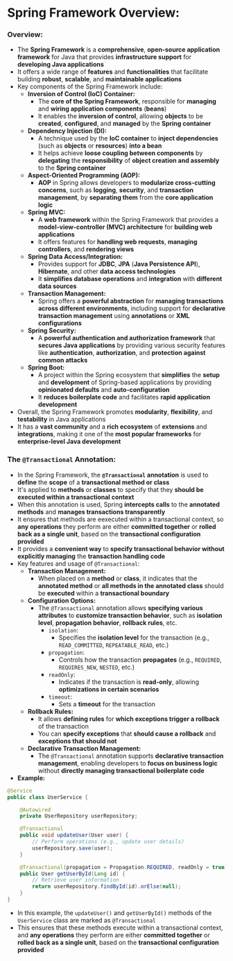 # Spring Framework Overview:

### Overview:
* The **Spring Framework** is a **comprehensive**, **open-source application framework** for Java that provides 
  **infrastructure support** for **developing Java applications**
* It offers a wide range of **features** and **functionalities** that facilitate building **robust**, **scalable**, 
  and **maintainable applications**
* Key components of the Spring Framework include:
  * **Inversion of Control (IoC) Container:**
    * The **core of the Spring Framework**, responsible for **managing** and **wiring application components** 
      (**beans**)
    * It enables the **inversion of control**, allowing **objects** to be **created**, **configured**, and **managed** 
      by the **Spring container**
  * **Dependency Injection (DI):**
    * A technique used by the **IoC container** to **inject dependencies** (such as **objects** or **resources**) **into 
      a bean**
    * It helps achieve **loose coupling between components** by **delegating** the **responsibility** of **object 
      creation and assembly** to the **Spring container**
  * **Aspect-Oriented Programming (AOP):**
    * **AOP** in Spring allows developers to **modularize cross-cutting concerns**, such as **logging**, **security**, 
      and **transaction management**, by **separating them** from the **core application logic**
  * **Spring MVC:**
    * A **web framework** within the Spring Framework that provides a **model-view-controller (MVC) architecture** for 
      **building web applications**
    * It offers features for **handling web requests**, **managing controllers**, and **rendering views**
  * **Spring Data Access/Integration:**
    * Provides support for **JDBC**, **JPA** (**Java Persistence API**), **Hibernate**, and other **data access 
      technologies**
    * It **simplifies database operations** and **integration** with **different data sources**
  * **Transaction Management:**
    * Spring offers a **powerful abstraction** for **managing transactions across different environments**, including 
      support for **declarative transaction management** using **annotations** or **XML configurations**
  * **Spring Security:**
    * A **powerful authentication and authorization framework** that **secures Java applications** by providing various 
      security features like **authentication**, **authorization**, and **protection against common attacks**
  * **Spring Boot:**
    * A project within the Spring ecosystem that **simplifies** the **setup** and **development** of Spring-based 
      applications by providing **opinionated defaults** and **auto-configuration**
    * It **reduces boilerplate code** and facilitates **rapid application development**
* Overall, the Spring Framework promotes **modularity**, **flexibility**, and **testability** in Java applications
* It has a **vast community** and a **rich ecosystem** of **extensions** and **integrations**, making it one of the 
  **most popular frameworks** for **enterprise-level Java development**

### The `@Transactional` Annotation:
* In the Spring Framework, the **`@Transactional` annotation** is used to **define** the **scope** of a **transactional 
  method or class**
* It's applied to **methods** or **classes** to specify that they **should be executed within a transactional context**
* When this annotation is used, Spring **intercepts calls** to the **annotated methods** and **manages transactions 
  transparently**
* It ensures that methods are eexecuted within a transactional context, so **any operations** they perform are either
  **committed together** or **rolled back as a single unit**, based on the **transactional configuration provided**
* It provides a **convenient way** to **specify transactional behavior without explicitly managing** the **transaction 
  handling code**
* Key features and usage of `@Transactional`:
  * **Transaction Management:**
    * When placed on a **method** or **class**, it indicates that the **annotated method** or **all methods in the 
      annotated class** should be **executed** within a **transactional boundary**
  * **Configuration Options:**
    * The `@Transactional` annotation allows **specifying various attributes** to **customize transaction behavior**, 
      such as **isolation level**, **propagation behavior**, **rollback rules**, etc.
      * `isolation`:
        * Specifies the **isolation level** for the transaction (e.g., `READ_COMMITTED`, `REPEATABLE_READ`, etc.)
      * `propagation`:
        * Controls how the transaction **propagates** (e.g., `REQUIRED`, `REQUIRES_NEW`, `NESTED`, etc.)
      * `readOnly`:
        * Indicates if the transaction is **read-only**, allowing **optimizations in certain scenarios**
      * `timeout`:
        * Sets a **timeout** for the transaction
  * **Rollback Rules:**
    * It allows **defining rules** for **which exceptions trigger a rollback** of the transaction
    * You can **specify exceptions** that **should cause a rollback** and **exceptions that should not**
  * **Declarative Transaction Management:**
    * The `@Transactional` annotation supports **declarative transaction management**, enabling developers to **focus on 
      business logic** without **directly managing transactional boilerplate code**
* **Example:**
```java
@Service
public class UserService {

    @Autowired
    private UserRepository userRepository;

    @Transactional
    public void updateUser(User user) {
        // Perform operations (e.g., update user details)
        userRepository.save(user);
    }

    @Transactional(propagation = Propagation.REQUIRED, readOnly = true)
    public User getUserById(Long id) {
        // Retrieve user information
        return userRepository.findById(id).orElse(null);
    }
}
```
* In this example, the `updateUser()` and `getUserById()` methods of the `UserService` class are marked as
  `@Transactional`
* This ensures that these methods execute within a transactional context, and **any operations** they perform are either 
  **committed together** or **rolled back as a single unit**, based on the **transactional configuration provided**





